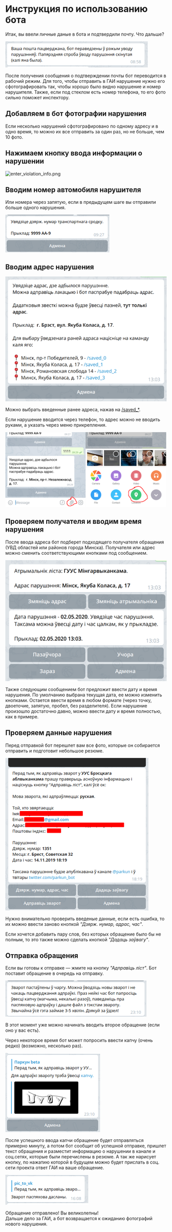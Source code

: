 # Инструкция по использованию бота

Итак, вы ввели личные даные в бота и подтвердили почту. Что дальше?

![email_confirmed.png](../resources/operation_manual/email_confirmed.png)

После получения сообщения о подтверждении почты бот переводится в рабочий режим. Для того, чтобы отправить в ГАИ нарушение нужно его сфотографировать так, чтобы хорошо было видно нарушение и номер нарушителя. Также, если под стеклом есть номер телефона, то его фото сильно поможет инспектору.

## Добавляем в бот фотографии нарушения

Если несколько нарушений сфотографировано по одному адресу и в одно время, то можно их все отправить за один раз, но не больше, чем 10 фото.

## Нажимаем кнопку ввода информации о нарушении

![enter_violation_info.png](../resources/operation_manual/enter_violation_info.png)

## Вводим номер автомобиля нарушителя

Или номера через запятую, если в предыдущем шаге вы отправили больше одного нарушения.

![enter_violation_number.png](../resources/operation_manual/enter_violation_number.png)

## Вводим адрес нарушения

![violation_address.png](../resources/operation_manual/violation_address.png)

Можно выбрать введенные ранее адреса, нажав на [/saved_*](empty).

Если нарушение вводится через телефон, то адрес можно не вводить руками, а указать через меню прикрепления.

![enter_violation_location.png](../resources/operation_manual/enter_violation_location.png)

## Проверяем получателя и вводим время нарушения

После ввода адреса бот подберет подходящего получателя обращения (УВД областей или районов города Минска). Получателя или адрес можно сменить соответствующими кнопками под сообщением.

![enter_violation_time.png](../resources/operation_manual/enter_violation_time.png)

Также следующим сообщением бот предложит ввести дату и время нарушения. По умолчанию выбрана текущая дата, ее можно изменить кнопками. Остается ввести время в любом формате (через точку, двоеточие, запятую, пробел, без разделителя). Если нарушение произошло достаточно давно, можно ввести дату и время полностью, как в примере.

## Проверяем данные нарушения

Перед отправкой бот перешлет вам все фото, которые он собирается отправить и подготовит небольшое резюме.

![enter_violation_time.png](../resources/operation_manual/check_violation_summary.png)

Нужно внимательно проверить введеные данные, если есть ошибка, то их можно ввести заново кнопкой *"Дзярж. нумар, адрас, час"*.

Если хочется добавить пару слов, без которых обращение было бы не полным, то это также можно сделать кнопкой *"Дадаць заўвагу"*.

## Отправка обращения

Если вы готовы к отправке — жмите на кнопку *"Адправіць ліст"*. Бот поставит обращение в очередь на отправку.

![appeal_queued.png](../resources/operation_manual/appeal_queued.png)

В этот момент уже можно начинать вводить второе обращение (если оно у вас есть).

Через некоторое время бот может попросить ввести капчу (очень редко) (возможно, несколько раз).

![entering_captcha.png](../resources/operation_manual/entering_captcha.png)

После успешного ввода капчи обращение будет отправляться примерно минуту, а потом бот сообщит об успешной отправке, пришлет текст обращения и разместит информацию о нарушении в канале и соц.сетях, которые были перечислены в резюме. А так же нарисует кнопку, по нажатию которой в будущем можно будет прислать в соц. сети проекта ответ ГАИ на ваше обращение.

![entering_captcha.png](../resources/operation_manual/successfully_sent.png)

Обращение отправлено! Вы великолепны! \
Дальше дело за ГАИ, а бот возвращается к ожиданию фотографий нового нарушения.
